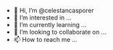 - 👋 Hi, I’m @celestancasporer
- 👀 I’m interested in ...
- 🌱 I’m currently learning ...
- 💞️ I’m looking to collaborate on ...
- 📫 How to reach me ...

<!---
celestancasporer/celestancasporer is a ✨ special ✨ repository because its `README.md` (this file) appears on your GitHub profile.
You can click the Preview link to take a look at your changes.
--->
